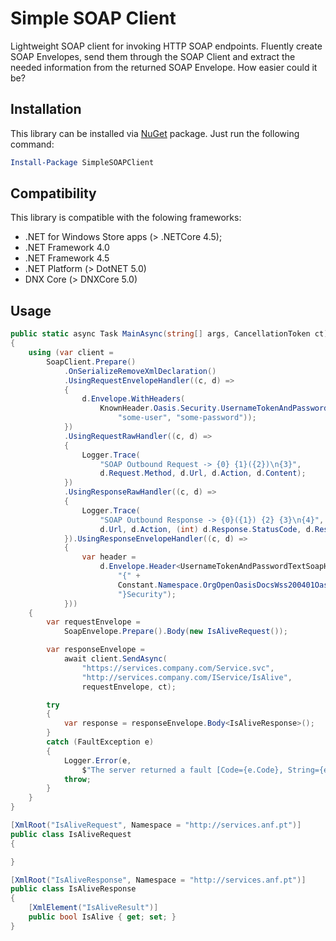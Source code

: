 # Simple SOAP Client
Lightweight SOAP client for invoking HTTP SOAP endpoints.
Fluently create SOAP Envelopes, send them through the SOAP Client and extract the needed information from the returned SOAP Envelope. How easier could it be? 

## Installation 
This library can be installed via [NuGet](https://www.nuget.org/packages/SimpleSOAPClient/) package. Just run the following command:

```powershell
Install-Package SimpleSOAPClient
```

## Compatibility

This library is compatible with the folowing frameworks:

* .NET for Windows Store apps (> .NETCore 4.5);
* .NET Framework 4.0
* .NET Framework 4.5
* .NET Platform (> DotNET 5.0)
* DNX Core (> DNXCore 5.0)

## Usage

```csharp
public static async Task MainAsync(string[] args, CancellationToken ct)
{
	using (var client =
		SoapClient.Prepare()
			.OnSerializeRemoveXmlDeclaration()
			.UsingRequestEnvelopeHandler((c, d) =>
			{
				d.Envelope.WithHeaders(
					KnownHeader.Oasis.Security.UsernameTokenAndPasswordText(
						"some-user", "some-password"));
			})
			.UsingRequestRawHandler((c, d) =>
			{
				Logger.Trace(
					"SOAP Outbound Request -> {0} {1}({2})\n{3}",
					d.Request.Method, d.Url, d.Action, d.Content);
			})
			.UsingResponseRawHandler((c, d) =>
			{
				Logger.Trace(
					"SOAP Outbound Response -> {0}({1}) {2} {3}\n{4}",
					d.Url, d.Action, (int) d.Response.StatusCode, d.Response.StatusCode, d.Content);
			}).UsingResponseEnvelopeHandler((c, d) =>
			{
				var header =
					d.Envelope.Header<UsernameTokenAndPasswordTextSoapHeader>(
						"{" +
						Constant.Namespace.OrgOpenOasisDocsWss200401Oasis200401WssWssecuritySecext10 +
						"}Security");
			}))
	{
		var requestEnvelope =
			SoapEnvelope.Prepare().Body(new IsAliveRequest());

		var responseEnvelope =
			await client.SendAsync(
				"https://services.company.com/Service.svc",
				"http://services.company.com/IService/IsAlive",
				requestEnvelope, ct);

		try
		{
			var response = responseEnvelope.Body<IsAliveResponse>();
		}
		catch (FaultException e)
		{
			Logger.Error(e,
				$"The server returned a fault [Code={e.Code}, String={e.String}, Actor={e.Actor}]");
			throw;
		}
	}
}

[XmlRoot("IsAliveRequest", Namespace = "http://services.anf.pt")]
public class IsAliveRequest
{

}

[XmlRoot("IsAliveResponse", Namespace = "http://services.anf.pt")]
public class IsAliveResponse
{
	[XmlElement("IsAliveResult")]
	public bool IsAlive { get; set; }
}
```
